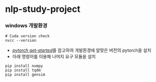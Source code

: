 # nlp-study-project

### windows 개발환경
```
# Cuda version check
nvcc --version
```
- [*pytorch get-started*](https://pytorch.org/get-started/locally/)를 참고하여 개발환경에 알맞은 버전의 pytorch을 설치
- 아래 명령어를 이용해 나머지 요구 모듈을 설치
```
pip install numpy
pip install tqdm
pip install gensim
```
